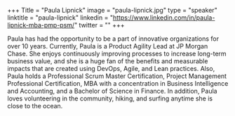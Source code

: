 +++
Title = "Paula Lipnick"
image = "paula-lipnick.jpg"
type = "speaker"
linktitle = "paula-lipnick"
linkedin = "https://www.linkedin.com/in/paula-lipnick-mba-pmp-psm/"
twitter = ""
+++

Paula has had the opportunity to be a part of innovative organizations for over 10 years. Currently, Paula is a Product Agility Lead at JP Morgan Chase. She enjoys continuously improving processes to increase long-term business value, and she is a huge fan of the benefits and measurable impacts that are created using DevOps, Agile, and Lean practices. Also, Paula holds a Professional Scrum Master Certification, Project Management Professional Certification, MBA with a concentration in Business Intelligence and Accounting, and a Bachelor of Science in Finance. In addition, Paula loves volunteering in the community, hiking, and surfing anytime she is close to the ocean.